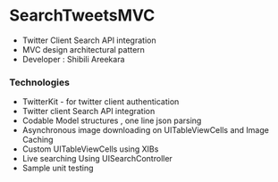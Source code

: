 # SearchTweetsMVC
* Twitter Client Search API integration
* MVC design architectural pattern
* Developer : Shibili Areekara

### Technologies
* TwitterKit - for twitter client authentication
* Twitter client Search API integration
* Codable Model structures , one line json parsing
* Asynchronous image downloading on UITableViewCells and Image Caching
* Custom UITableViewCells using XIBs
* Live searching Using UISearchController
* Sample unit testing



